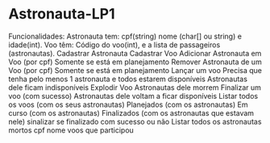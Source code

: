 # Astronauta-LP1
Funcionalidades:
Astronauta tem: cpf(string) nome (char[] ou string) e idade(int).
Voo têm: Código do voo(int), e a lista de passageiros (astronautas).
Cadastrar Astronauta
Cadastrar Voo
Adicionar Astronauta em Voo (por cpf)
Somente se está em planejamento
Remover Astronauta de um Voo (por cpf)
Somente se está em planejamento
Lançar um voo
Precisa que tenha pelo menos 1 astronauta e todos estarem disponíveis
Astronautas dele ficam indisponíveis
Explodir Voo
Astronautas dele morrem
Finalizar um voo (com sucesso)
Astronautas dele voltam a ficar disponíveis
Listar todos os voos (com os seus astronautas)
Planejados (com os astronautas)
Em curso (com os astronautas)
Finalizados (com os astronautas que estavam nele)
sinalizar se finalizado com sucesso ou não
Listar todos os astronautas mortos
cpf
nome
voos que participou

